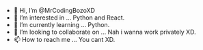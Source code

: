 - 👋 Hi, I’m @MrCodingBozoXD
- 👀 I’m interested in ... Python and React.
- 🌱 I’m currently learning ... Python.
- 💞️ I’m looking to collaborate on ... Nah i wanna work privately XD.
- 📫 How to reach me ... You cant XD.

<!---
MrCodingBozoXD/MrCodingBozoXD is a ✨ special ✨ repository because its `README.md` (this file) appears on GitHub profile.
--->
